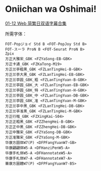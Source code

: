 # Oniichan wa Oshimai!

[01-12 Web 简繁日双语字幕合集](https://github.com/Nekomoekissaten-SUB/Nekomoekissaten-Storage/releases/download/subtitle_pkg/Onimai_Web_JPCH.7z)

所需字体：
```
FOT-Popジョイ Std B <FOT-PopJoy Std B>
FOT-スーラ ProN B <FOT-Seurat ProN B>
Zpix
方正大雅宋_GBK <FZYaSong-EB-GBK>
方正卡通_GBK <FZKaTong-M19>
方正兰亭粗黑_GBK <FZLanTingHei-B-GBK>
方正兰亭大黑_GBK <FZLanTingHei-EB-GBK>
方正兰亭圆_GBK_粗 <FZLanTingYuan-B-GBK>
方正兰亭圆_GBK_大 <FZLanTingYuan-EB-GBK>
方正兰亭圆_GBK_特 <FZLanTingYuan-H-GBK>
方正兰亭圆_GBK_中 <FZLanTingYuan-DB-GBK>
方正兰亭圆_GBK_准 <FZLanTingYuan-M-GBK>
方正兰亭中黑_GBK <FZLanTingHei-DB-GBK>
方正兰亭准黑_GBK <FZLanTingHei-M-GBK>
方正行楷_GBK <FZXingKai-S04>
方正正粗黑_GBK <FZZhengHei-B-GBK>
方正正中黑_GBK <FZZhengHei-DB-GBK>
方正中雅宋_GBK <FZYaSong-DB-GBK>
方正准雅宋_GBK <FZYaSong-M-GBK>
华康方圆体W7(P) <DFPFangYuanW7-GB>
华康翩翩体W5-A <DFHanziPenW5-A>
华康手札体W5-A <DFHannotateW5-A>
华康手札体W7-A <DFHannotateW7-A>
華康方圓體W7(P) <DFPFangYuanW7-B5>
```

